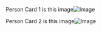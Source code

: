 Person Card 1 is this image![Image](https://github.com/user-attachments/assets/1a1794fb-a312-4b46-82ba-f011666c43e3)


Person Card 2 is this image![Image](https://github.com/user-attachments/assets/ac13fa6a-af9a-48f3-8503-360cb9d1e464)
